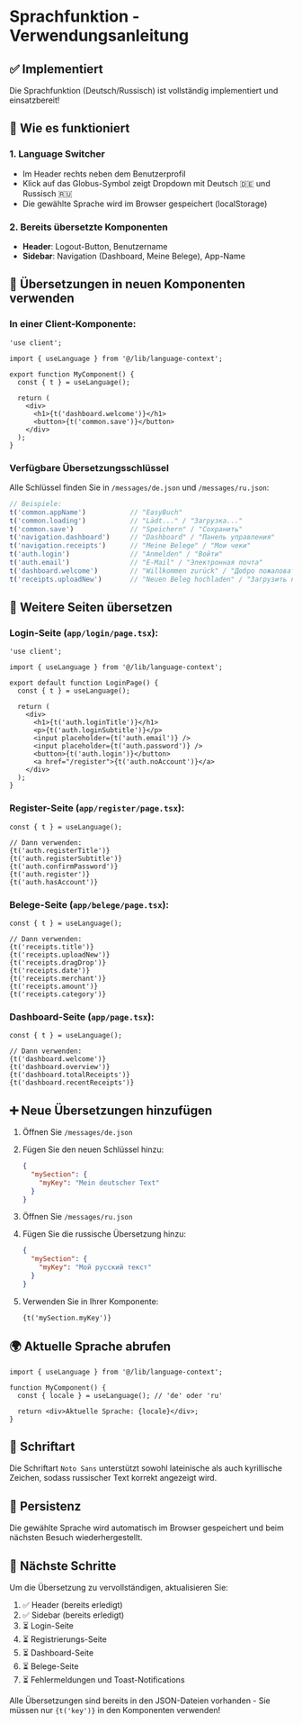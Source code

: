 # Sprachfunktion - Verwendungsanleitung

## ✅ Implementiert

Die Sprachfunktion (Deutsch/Russisch) ist vollständig implementiert und einsatzbereit!

## 🎯 Wie es funktioniert

### 1. Language Switcher
- Im Header rechts neben dem Benutzerprofil
- Klick auf das Globus-Symbol zeigt Dropdown mit Deutsch 🇩🇪 und Russisch 🇷🇺
- Die gewählte Sprache wird im Browser gespeichert (localStorage)

### 2. Bereits übersetzte Komponenten
- **Header**: Logout-Button, Benutzername
- **Sidebar**: Navigation (Dashboard, Meine Belege), App-Name

## 📝 Übersetzungen in neuen Komponenten verwenden

### In einer Client-Komponente:

```tsx
'use client';

import { useLanguage } from '@/lib/language-context';

export function MyComponent() {
  const { t } = useLanguage();
  
  return (
    <div>
      <h1>{t('dashboard.welcome')}</h1>
      <button>{t('common.save')}</button>
    </div>
  );
}
```

### Verfügbare Übersetzungsschlüssel

Alle Schlüssel finden Sie in `/messages/de.json` und `/messages/ru.json`:

```typescript
// Beispiele:
t('common.appName')           // "EasyBuch"
t('common.loading')           // "Lädt..." / "Загрузка..."
t('common.save')              // "Speichern" / "Сохранить"
t('navigation.dashboard')     // "Dashboard" / "Панель управления"
t('navigation.receipts')      // "Meine Belege" / "Мои чеки"
t('auth.login')               // "Anmelden" / "Войти"
t('auth.email')               // "E-Mail" / "Электронная почта"
t('dashboard.welcome')        // "Willkommen zurück" / "Добро пожаловать"
t('receipts.uploadNew')       // "Neuen Beleg hochladen" / "Загрузить новый чек"
```

## 🔧 Weitere Seiten übersetzen

### Login-Seite (`app/login/page.tsx`):

```tsx
'use client';

import { useLanguage } from '@/lib/language-context';

export default function LoginPage() {
  const { t } = useLanguage();
  
  return (
    <div>
      <h1>{t('auth.loginTitle')}</h1>
      <p>{t('auth.loginSubtitle')}</p>
      <input placeholder={t('auth.email')} />
      <input placeholder={t('auth.password')} />
      <button>{t('auth.login')}</button>
      <a href="/register">{t('auth.noAccount')}</a>
    </div>
  );
}
```

### Register-Seite (`app/register/page.tsx`):

```tsx
const { t } = useLanguage();

// Dann verwenden:
{t('auth.registerTitle')}
{t('auth.registerSubtitle')}
{t('auth.confirmPassword')}
{t('auth.register')}
{t('auth.hasAccount')}
```

### Belege-Seite (`app/belege/page.tsx`):

```tsx
const { t } = useLanguage();

// Dann verwenden:
{t('receipts.title')}
{t('receipts.uploadNew')}
{t('receipts.dragDrop')}
{t('receipts.date')}
{t('receipts.merchant')}
{t('receipts.amount')}
{t('receipts.category')}
```

### Dashboard-Seite (`app/page.tsx`):

```tsx
const { t } = useLanguage();

// Dann verwenden:
{t('dashboard.welcome')}
{t('dashboard.overview')}
{t('dashboard.totalReceipts')}
{t('dashboard.recentReceipts')}
```

## ➕ Neue Übersetzungen hinzufügen

1. Öffnen Sie `/messages/de.json`
2. Fügen Sie den neuen Schlüssel hinzu:
   ```json
   {
     "mySection": {
       "myKey": "Mein deutscher Text"
     }
   }
   ```

3. Öffnen Sie `/messages/ru.json`
4. Fügen Sie die russische Übersetzung hinzu:
   ```json
   {
     "mySection": {
       "myKey": "Мой русский текст"
     }
   }
   ```

5. Verwenden Sie in Ihrer Komponente:
   ```tsx
   {t('mySection.myKey')}
   ```

## 🌍 Aktuelle Sprache abrufen

```tsx
import { useLanguage } from '@/lib/language-context';

function MyComponent() {
  const { locale } = useLanguage(); // 'de' oder 'ru'
  
  return <div>Aktuelle Sprache: {locale}</div>;
}
```

## 🎨 Schriftart

Die Schriftart `Noto Sans` unterstützt sowohl lateinische als auch kyrillische Zeichen, sodass russischer Text korrekt angezeigt wird.

## 📱 Persistenz

Die gewählte Sprache wird automatisch im Browser gespeichert und beim nächsten Besuch wiederhergestellt.

## 🚀 Nächste Schritte

Um die Übersetzung zu vervollständigen, aktualisieren Sie:
1. ✅ Header (bereits erledigt)
2. ✅ Sidebar (bereits erledigt)
3. ⏳ Login-Seite
4. ⏳ Registrierungs-Seite
5. ⏳ Dashboard-Seite
6. ⏳ Belege-Seite
7. ⏳ Fehlermeldungen und Toast-Notifications

Alle Übersetzungen sind bereits in den JSON-Dateien vorhanden - Sie müssen nur `{t('key')}` in den Komponenten verwenden!
